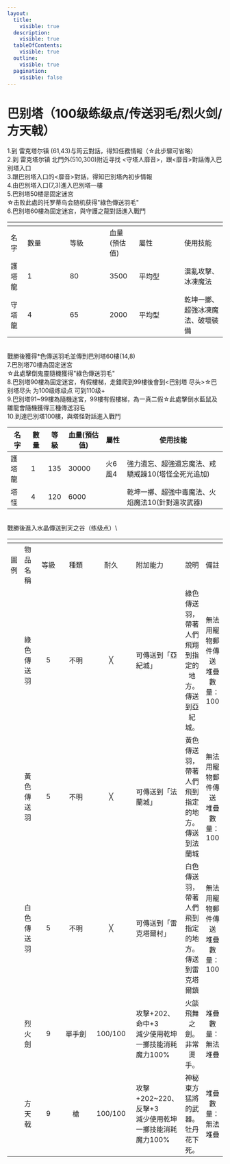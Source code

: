 ```yaml
---
layout:
  title:
    visible: true
  description:
    visible: true
  tableOfContents:
    visible: true
  outline:
    visible: true
  pagination:
    visible: false
---
```


# 巴别塔（100级练级点/传送羽毛/烈火剑/方天戟）

1.到 雷克塔尔镇 (61,43)与筠云對話，得知任務情報（☆此步驟可省略）\
2.到 雷克塔尔镇 北門外(510,300)附近寻找 <守塔人靡音>，跟<靡音>對話傳入巴別塔入口\
3.跟巴別塔入口的<靡音>對話，得知巴別塔內初步情報\
4.由巴別塔入口(7,3)進入巴別塔一樓\
5.巴別塔50楼是固定迷宮\
☆击败此處的托罗蒂鸟会随机获得"綠色傳送羽毛"\
6.巴別塔60樓為固定迷宮，與守護之龍對話進入戰鬥

<table data-header-hidden><thead><tr><th></th><th width="83"></th><th width="77"></th><th></th><th width="90"></th><th></th></tr></thead><tbody><tr><td>名字</td><td>數量</td><td>等級</td><td>血量(預估值)</td><td>屬性</td><td>使用技能</td></tr><tr><td>護塔龍</td><td>1</td><td>80</td><td>3500</td><td>平均型</td><td>混亂攻擊、冰凍魔法</td></tr><tr><td>守塔龍</td><td>4</td><td>65</td><td>2000</td><td>平均型</td><td>乾坤一擲、超強冰凍魔法、破壞裝備</td></tr></tbody></table>

\
戰勝後獲得\*色傳送羽毛並傳到巴別塔60樓(14,8)\
7.巴別塔70樓為固定迷宮\
☆此處擊倒鬼靈隨機獲得"綠色傳送羽毛"\
8.巴別塔90樓為固定迷宮，有假樓梯，走錯爬到99樓後會到<巴别塔 尽头>☆巴别塔尽头 为100级练级点 可到110级+\
9.巴別塔91\~99樓為隨機迷宮，99樓有假樓梯，為一真二假☆此處擊倒水藍鼠及雛龍會隨機獲得三種傳送羽毛\
10.到達巴別塔100樓，與塔怪對話進入戰鬥

| 名字  | 數量 | 等級  | 血量(預估值) | 屬性   | 使用技能                        |
| --- | -- | --- | ------- | ---- | --------------------------- |
| 護塔龍 | 1  | 135 | 30000   | 火6風4 | 強力遺忘、超強遺忘魔法、戒驕戒躁10(塔怪全死光追加) |
| 塔怪  | 4  | 120 | 6000    |      | 乾坤一擲、超強中毒魔法、火焰魔法10(針對遠攻武器)  |

\
戰勝後進入水晶傳送到天之谷（练级点）\


<table data-header-hidden><thead><tr><th align="center"></th><th align="center"></th><th width="69" align="center"></th><th width="69" align="center"></th><th width="95" align="center"></th><th></th><th align="center"></th><th align="center"></th></tr></thead><tbody><tr><td align="center">圖例</td><td align="center">物品名稱</td><td align="center">等級</td><td align="center">種類</td><td align="center">耐久</td><td>附加能力</td><td align="center">說明</td><td align="center">備註</td></tr><tr><td align="center"><img src="https://cg.skyey.tw/images/item/15547.gif" alt=""></td><td align="center">綠色傳送羽</td><td align="center">5</td><td align="center">不明</td><td align="center">╳</td><td>可傳送到「亞紀城」</td><td align="center">綠色傳送羽，帶著人們飛翔到指定的地方。<br>傳送到亞紀城。</td><td align="center">無法用寵物郵件傳送<br>堆疊數量：100</td></tr><tr><td align="center"><img src="https://cg.skyey.tw/images/item/15545.gif" alt=""></td><td align="center">黃色傳送羽</td><td align="center">5</td><td align="center">不明</td><td align="center">╳</td><td>可傳送到「法蘭城」</td><td align="center">黃色傳送羽，帶著人們飛到指定的地方。<br>傳送到法蘭城</td><td align="center">無法用寵物郵件傳送<br>堆疊數量：100</td></tr><tr><td align="center"><img src="https://cg.skyey.tw/images/item/15549.gif" alt=""></td><td align="center">白色傳送羽</td><td align="center">5</td><td align="center">不明</td><td align="center">╳</td><td>可傳送到「雷克塔爾村」</td><td align="center">白色傳送羽，帶著人們飛到指定的地方。<br>傳送到雷克塔爾鎮</td><td align="center">無法用寵物郵件傳送<br>堆疊數量：100</td></tr><tr><td align="center"><img src="https://cg.skyey.tw/images/item/13953.gif" alt=""></td><td align="center">烈火劍</td><td align="center">9</td><td align="center">單手劍</td><td align="center">100/100</td><td>攻擊+202、命中+3<br>減少使用乾坤一擲技能消耗魔力100%</td><td align="center">火燄飛舞之劍。<br>非常燙手。</td><td align="center">堆疊數量：無法堆疊</td></tr><tr><td align="center"><img src="https://cg.skyey.tw/images/item/13693.gif" alt=""></td><td align="center">方天戟</td><td align="center">9</td><td align="center">槍</td><td align="center">100/100</td><td>攻擊+202~220、反擊+3<br>減少使用乾坤一擲技能消耗魔力100%</td><td align="center">神秘東方猛將的武器。<br>牡丹花下死。</td><td align="center">堆疊數量：無法堆疊</td></tr></tbody></table>
